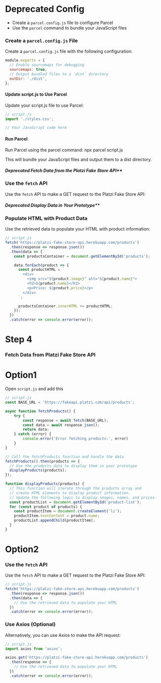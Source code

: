 # Deprecated Config
* Create a `parcel.config.js` file to configure Parcel
* Use the `parcel` command to bundle your JavaScript files
  
### Create a `parcel.config.js` File
Create a `parcel.config.js` file with the following configuration:
```javascript
module.exports = {
  // Enable sourcemaps for debugging
  sourcemaps: true,
  // Output bundled files to a `dist` directory
  outDir: './dist',
};
```
#### Update script.js to Use Parcel
Update your script.js file to use Parcel:
```javascript
// script.js
import './styles.css';

// Your JavaScript code here
```

#### Run Parcel
Run Parcel using the parcel command: npx parcel script.js

This will bundle your JavaScript files and output them to a dist directory.


##### Deprecated Fetch Data from the Platzi Fake Store API**

### Use the `fetch` API
Use the `fetch` API to make a GET request to the Platzi Fake Store API:

##### Deprecated Display Data in Your Prototype**

### Populate HTML with Product Data
Use the retrieved data to populate your HTML with product information:

```javascript
// script.js
fetch('https://platzi-fake-store-api.herokuapp.com/products')
  .then(response => response.json())
  .then(data => {
    const productsContainer = document.getElementById('products');

    data.forEach(product => {
      const productHTML = `
        <div>
          <img src="${product.image}" alt="${product.name}">
          <h2>${product.name}</h2>
          <p>Price: ${product.price}</p>
        </div>
      `;

      productsContainer.innerHTML += productHTML;
    });
  })
  .catch(error => console.error(error));   
  ```

# Step 4

### Fetch Data from Platzi Fake Store API

# Option1

Open `script.js` and add this

```javascript
// script.js
const BASE_URL = 'https://fakeapi.platzi.com/api/products';

async function fetchProducts() {
    try {
        const response = await fetch(BASE_URL);
        const data = await response.json();
        return data;
    } catch (error) {
        console.error('Error fetching products:', error)
    }
}

// Call the fetchProducts function and handle the data
fetchProducts().then(products => {
  // Use the products data to display them in your prototype
  displayProducts(products);
});

function displayProducts(products) {
  // This function will iterate through the products array and
  // create HTML elements to display product information.
  // Update the following logic to display images, names, and prices.
  const productList = document.getElementById('product-list');
  for (const product of products) {
    const productItem = document.createElement('li');
    productItem.textContent = product.name;
    productList.appendChild(productItem);
  }
}
```
# Option2 
### Use the `fetch` API
Use the `fetch` API to make a GET request to the Platzi Fake Store API:

```javascript
// script.js
fetch('https://platzi-fake-store-api.herokuapp.com/products')
  .then(response => response.json())
  .then(data => {
    // Use the retrieved data to populate your HTML
  })
  .catch(error => console.error(error));
  ```

### Use Axios (Optional)
Alternatively, you can use Axios to make the API request:  
```javascript
// script.js
import axios from 'axios';

axios.get('https://platzi-fake-store-api.herokuapp.com/products')
  .then(response => {
    // Use the retrieved data to populate your HTML
  })
  .catch(error => console.error(error));
   ```

